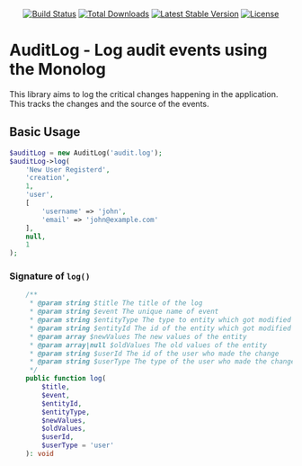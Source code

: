 <p align="center">
    <a href="https://github.com/alexjose/audit-log/actions"><img src="https://github.com/alexjose/audit-log/workflows/tests/badge.svg" alt="Build Status"></a>
    <a href="https://packagist.org/packages/alexjose/audit-log"><img src="https://img.shields.io/packagist/dt/alexjose/audit-log" alt="Total Downloads"></a>
    <a href="https://packagist.org/packages/alexjose/audit-log"><img src="https://img.shields.io/packagist/v/alexjose/audit-log" alt="Latest Stable Version"></a>
    <a href="https://packagist.org/packages/alexjose/audit-log"><img src="https://img.shields.io/packagist/l/alexjose/audit-log" alt="License"></a>
</p>

# AuditLog - Log audit events using the Monolog

This library aims to log the critical changes happening in the application. This tracks the changes and the source of the events.

## Basic Usage

```php
$auditLog = new AuditLog('audit.log');
$auditLog->log(
    'New User Registerd',
    'creation',
    1,
    'user',
    [
        'username' => 'john',
        'email' => 'john@example.com'
    ],
    null,
    1
);
```

### Signature of `log()`

```php
    /**
     * @param string $title The title of the log
     * @param string $event The unique name of event
     * @param string $entityType The type to entity which got modified
     * @param string $entityId The id of the entity which got modified
     * @param array $newValues The new values of the entity
     * @param array|null $oldValues The old values of the entity
     * @param string $userId The id of the user who made the change
     * @param string $userType The type of the user who made the change
     */
    public function log(
        $title,
        $event,
        $entityId,
        $entityType,
        $newValues,
        $oldValues,
        $userId,
        $userType = 'user'
    ): void
```
